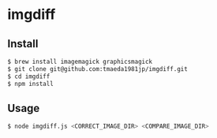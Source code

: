 # imgdiff

## Install

```bash
$ brew install imagemagick graphicsmagick
$ git clone git@github.com:tmaeda1981jp/imgdiff.git
$ cd imgdiff
$ npm install
```

## Usage

```bash
$ node imgdiff.js <CORRECT_IMAGE_DIR> <COMPARE_IMAGE_DIR>
```
